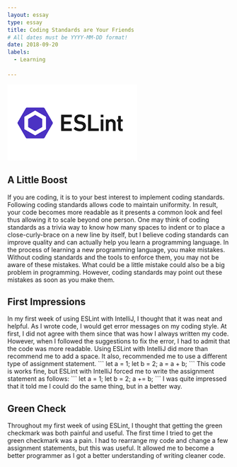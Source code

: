 ```yaml
---
layout: essay
type: essay
title: Coding Standards are Your Friends
# All dates must be YYYY-MM-DD format!
date: 2018-09-20
labels:
  - Learning

---
```

<img class="ui medium right floated rounded image" src="../images/ESLint.png">
<h2>A Little Boost</h2>
If you are coding, it is to your best interest to implement coding standards. Following coding standards allows code to maintain uniformity. In result, your code becomes more readable as it presents a common look and feel thus allowing it to scale beyond one person. One may think of coding standards as a trivia way to know how many spaces to indent or to place a close-curly-brace on a new line by itself, but I believe coding standards can improve quality and can actually help you learn a programming language. In the process of learning a new programming language, you make mistakes. Without coding standards and the tools to enforce them, you may not be aware of these mistakes. What could be a little mistake could also be a big problem in programming. However, coding standards may point out these mistakes as soon as you make them.

<h2>First Impressions</h2>
In my first week of using ESLint with IntelliJ, I thought that it was neat and helpful. As I wrote code, I would get error messages on my coding style. At first, I did not agree with them since that was how I always written my code. However, when I followed the suggestions to fix the error, I had to admit that the code was more readable. Using ESLint with IntelliJ did more than recommend me to add a space. It also, recommended me to use a different type of assignment statement. 
```
let a = 1;
let b = 2;
a = a + b;
```
This code is works fine, but ESLint with IntelliJ forced me to write the assignment statement as follows:
```
let a = 1;
let b = 2;
a += b;
```
I was quite impressed that it told me I could do the same thing, but in a better way. 

<h2>Green Check</h2>
Throughout my first week of using ESLint, I thought that getting the green checkmark was both painful and useful. The first time I tried to get the green checkmark was a pain. I had to rearrange my code and change a few assignment statements, but this was useful. It allowed me to become a better programmer as I got a better understanding of writing cleaner code.
